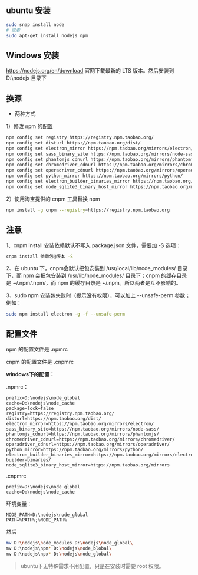 ## ubuntu 安装

```sh
sudo snap install node
# 或者
sudo apt-get install nodejs npm
```



## Windows 安装

https://nodejs.org/en/download 官网下载最新的 LTS 版本。然后安装到 D:\nodejs 目录下



## 换源

- 两种方式

1）修改 npm 的配置

```sh
npm config set registry https://registry.npm.taobao.org/
npm config set disturl https://npm.taobao.org/dist/
npm config set electron_mirror https://npm.taobao.org/mirrors/electron/
npm config set sass_binary_site https://npm.taobao.org/mirrors/node-sass/
npm config set phantomjs_cdnurl https://npm.taobao.org/mirrors/phantomjs/
npm config set chromedriver_cdnurl https://npm.taobao.org/mirrors/chromedriver/
npm config set operadriver_cdnurl https://npm.taobao.org/mirrors/operadriver/
npm config set python_mirror https://npm.taobao.org/mirrors/python/
npm config set electron_builder_binaries_mirror https://npm.taobao.org/mirrors/electron-builder-binaries/
npm config set node_sqlite3_binary_host_mirror https://npm.taobao.org/mirrors
```

2）使用淘宝提供的 cnpm 工具替换 npm

```sh
npm install -g cnpm --registry=https://registry.npm.taobao.org
```



## 注意

1、cnpm install 安装依赖默认不写入 package.json 文件，需要加 -S 选项：

```sh
cnpm install 依赖包@版本 -S
```

2、在 ubuntu 下，cnpm会默认把包安装到 /usr/local/lib/node_modules/ 目录下，而 npm 会把包安装到 /usr/lib/node_modules/ 目录下；cnpm 的缓存目录是 ~/.npm/.npm/，而 npm 的缓存目录是 ~/.npm。所以两者是互不影响的。

3、sudo npm 安装包失败时（提示没有权限），可以加上 --unsafe-perm 参数；例如：

```sh
sudo npm install electron -g -f --unsafe-perm
```



## 配置文件

npm 的配置文件是 .npmrc

cnpm 的配置文件是 .cnpmrc

**windows下的配置：**

.npmrc：

```properties
prefix=D:\nodejs\node_global
cache=D:\nodejs\node_cache
package-lock=false
registry=https://registry.npm.taobao.org/
disturl=https://npm.taobao.org/dist/
electron_mirror=https://npm.taobao.org/mirrors/electron/
sass_binary_site=https://npm.taobao.org/mirrors/node-sass/
phantomjs_cdnurl=https://npm.taobao.org/mirrors/phantomjs/
chromedriver_cdnurl=https://npm.taobao.org/mirrors/chromedriver/
operadriver_cdnurl=https://npm.taobao.org/mirrors/operadriver/
python_mirror=https://npm.taobao.org/mirrors/python/
electron_builder_binaries_mirror=https://npm.taobao.org/mirrors/electron-builder-binaries/
node_sqlite3_binary_host_mirror=https://npm.taobao.org/mirrors
```

.cnpmrc

```properties
prefix=D:\nodejs\node_global
cache=D:\nodejs\node_cache
```

环境变量：

```properties
NODE_PATH=D:\nodejs\node_global
PATH=%PATH%;%NODE_PATH%
```

然后

```sh
mv D:\nodejs\node_modules D:\nodejs\node_global\
mv D:\nodejs\npm* D:\nodejs\node_blobal\
mv D:\nodejs\npx* D:\nodejs\node_global\
```

> ubuntu下无特殊需求不用配置，只是在安装时需要 root 权限。



